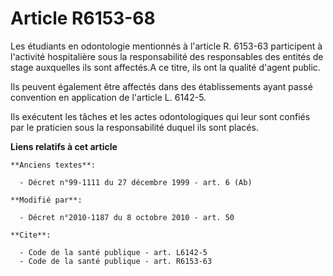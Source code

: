 # Article R6153-68

Les étudiants en odontologie mentionnés à l'article R. 6153-63 participent à l'activité hospitalière sous la responsabilité
des responsables des entités de stage auxquelles ils sont affectés.A ce titre, ils ont la qualité d'agent public. 

Ils peuvent également être affectés dans des établissements ayant passé convention en application de l'article L. 6142-5.

Ils exécutent les tâches et les actes odontologiques qui leur sont confiés par le praticien sous la responsabilité duquel ils
sont placés.

**Liens relatifs à cet article**

	**Anciens textes**:

	  - Décret n°99-1111 du 27 décembre 1999 - art. 6 (Ab)

	**Modifié par**:

	  - Décret n°2010-1187 du 8 octobre 2010 - art. 50

	**Cite**:

	  - Code de la santé publique - art. L6142-5
	  - Code de la santé publique - art. R6153-63
